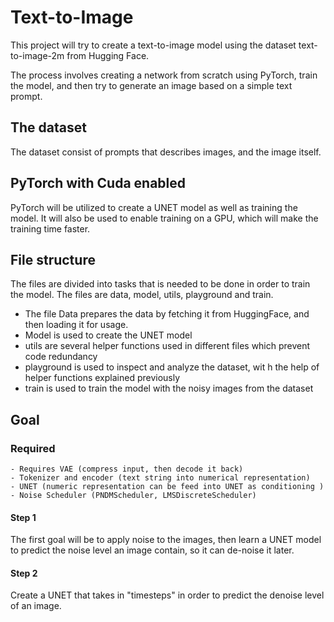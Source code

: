 # Text-to-Image

This project will try to create a text-to-image model using the dataset text-to-image-2m from Hugging Face.

The process involves creating a network from scratch using PyTorch, train the model, and then try to generate an image based on a simple text prompt.

## The dataset

The dataset consist of prompts that describes images, and the image itself.

## PyTorch with Cuda enabled

PyTorch will be utilized to create a UNET model as well as training the model. It will also be used to enable training on a GPU, which will make the training time faster.

## File structure

The files are divided into tasks that is needed to be done in order to train the model. The files are data, model, utils, playground and train.

- The file Data prepares the data by fetching it from HuggingFace, and then loading it for usage.
- Model is used to create the UNET model
- utils are several helper functions used in different files which prevent code redundancy
- playground is used to inspect and analyze the dataset, wit h the help of helper functions explained previously
- train is used to train the model with the noisy images from the dataset

## Goal

### Required

    - Requires VAE (compress input, then decode it back)
    - Tokenizer and encoder (text string into numerical representation)
    - UNET (numeric representation can be feed into UNET as conditioning )
    - Noise Scheduler (PNDMScheduler, LMSDiscreteScheduler)

#### Step 1

The first goal will be to apply noise to the images, then learn a UNET model to predict the noise level an image contain, so it can de-noise it later.

#### Step 2

Create a UNET that takes in "timesteps" in order to predict the denoise level of an image.
